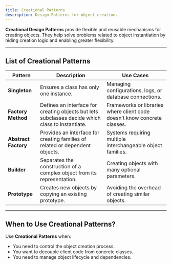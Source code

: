 ```yaml
---
title: Creational Patterns
description: Design Patterns for object creation.
---
```


**Creational Design Patterns** provide flexible and reusable mechanisms for creating objects. They help solve problems related to object instantiation by hiding creation logic and enabling greater flexibility.

---

## List of Creational Patterns

| Pattern            | Description                                                                 | Use Cases                                                                 |
|--------------------|-----------------------------------------------------------------------------|---------------------------------------------------------------------------|
| **Singleton**      | Ensures a class has only one instance.                                    | Managing configurations, logs, or database connections.                  |
| **Factory Method** | Defines an interface for creating objects but lets subclasses decide which class to instantiate. | Frameworks or libraries where client code doesn’t know concrete classes. |
| **Abstract Factory** | Provides an interface for creating families of related or dependent objects. | Systems requiring multiple interchangeable object families.          |
| **Builder**        | Separates the construction of a complex object from its representation.    | Creating objects with many optional parameters.                          |
| **Prototype**      | Creates new objects by copying an existing prototype.                      | Avoiding the overhead of creating similar objects.                       |

---

## When to Use Creational Patterns?

Use **Creational Patterns** when:
- You need to control the object creation process.
- You want to decouple client code from concrete classes.
- You need to manage object lifecycle and dependencies.
